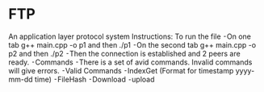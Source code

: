 FTP
===

An application layer protocol system
Instructions:
	To run the file
		⁃On one tab g++ main.cpp -o p1 and then ./p1
		⁃On the second tab g++ main.cpp -o p2 and then ./p2
		⁃Then the connection is established and 2 peers are ready.
⁃Commands
	⁃There is a set of avid commands. Invalid commands will give errors.
	⁃Valid Commands
		⁃IndexGet <short or long list>  (Format for timestamp yyyy-mm-dd time)
		⁃FileHash
		⁃Download <file name>
		⁃upload <file name>

